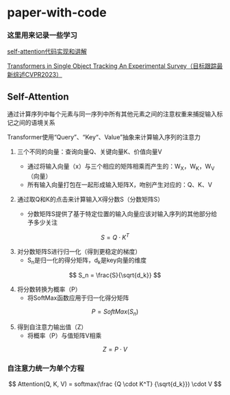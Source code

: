 # paper-with-code
### 这里用来记录一些学习

[self-attention代码实现和讲解](https://github.com/lzzzzz14/paper-with-code/tree/main/self-attention)

[Transformers in Single Object Tracking An Experimental Survey（目标跟踪最新综述CVPR2023）](https://github.com/lzzzzz14/paper-with-code/blob/main/paper/Transformers%20in%20Single%20Object%20Tracking%20An%20Experimental%20Survey%EF%BC%88%E7%9B%AE%E6%A0%87%E8%B7%9F%E8%B8%AA%E6%9C%80%E6%96%B0%E7%BB%BC%E8%BF%B0CVPR2023%EF%BC%89/VOT%E7%BB%BC%E8%BF%B0%EF%BC%882023cvpr%E7%AC%94%E8%AE%B0%EF%BC%89.md)

## Self-Attention

通过计算序列中每个元素与同一序列中所有其他元素之间的注意权重来捕捉输入标记之间的语境关系

Transformer使用“Query”、“Key“、Value”抽象来计算输入序列的注意力

1. 三个不同的向量：查询向量Q、关键向量K、价值向量V

   * 通过将输入向量（x）与三个相应的矩阵相乘而产生的：W<sub>X</sub>，W<sub>K</sub>，W<sub>V</sub>（向量）
   * 所有输入向量打包在一起形成输入矩阵X，吻别产生对应的：Q、K、V
2. 通过取Q和K的点击来计算输入X得分数S（分数矩阵S）
   * 分数矩阵S提供了基于特定位置的输入向量应该对输入序列的其他部分给予多少关注


$$
S = Q \cdot K^T
$$

3. 对分数矩阵S进行归一化（得到更稳定的梯度）
   * S<sub>n</sub>是归一化的得分矩阵，d<sub>k</sub>是key向量的维度

$$
S_n = \frac{S}{\sqrt{d_k}}
$$

4. 将分数转换为概率（P）
   * 将SoftMax函数应用于归一化得分矩阵

$$
P = SoftMax(S_n)
$$

5. 得到自注意力输出值（Z）
   * 将概率（P）与值矩阵V相乘

$$
Z = P \cdot V
$$

### 自注意力统一为单个方程

$$
Attention(Q, K, V) = softmax(\frac {Q \cdot K^T} {\sqrt{d_k}}) \cdot V
$$

